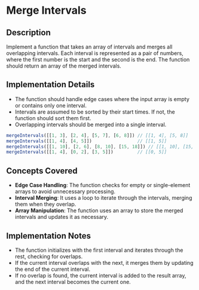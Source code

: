 # Merge Intervals

## Description
Implement a function that takes an array of intervals and merges all overlapping intervals. Each interval is represented as a pair of numbers, where the first number is the start and the second is the end. The function should return an array of the merged intervals.

## Implementation Details

- The function should handle edge cases where the input array is empty or contains only one interval.
- Intervals are assumed to be sorted by their start times. If not, the function should sort them first.
- Overlapping intervals should be merged into a single interval.

```js
mergeIntervals([[1, 3], [2, 4], [5, 7], [6, 8]]) // [[1, 4], [5, 8]]
mergeIntervals([[1, 4], [4, 5]])                 // [[1, 5]]
mergeIntervals([[1, 10], [2, 6], [8, 10], [15, 18]]) // [[1, 10], [15, 18]]
mergeIntervals([[1, 4], [0, 2], [3, 5]])         // [[0, 5]]
```

## Concepts Covered

- **Edge Case Handling**: The function checks for empty or single-element arrays to avoid unnecessary processing.
- **Interval Merging**: It uses a loop to iterate through the intervals, merging them when they overlap.
- **Array Manipulation**: The function uses an array to store the merged intervals and updates it as necessary.

## Implementation Notes

- The function initializes with the first interval and iterates through the rest, checking for overlaps.
- If the current interval overlaps with the next, it merges them by updating the end of the current interval.
- If no overlap is found, the current interval is added to the result array, and the next interval becomes the current one.


